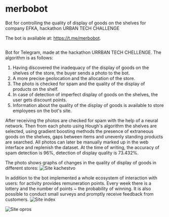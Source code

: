 # merbobot
Bot for controlling the quality of display of goods on the shelves for company EFKA, hackathon URBAN TECH CHALLENGE

 The bot is available at: https://t.me/merbobot.
 

<img src="https://github.com/Neafiol/Merbobot/blob/master/merboTG.gif?raw=true" alt="" style="max-width:100%;">



Bot for Telegram, made at the hackathon URRBAN TECH CHELLENGE. The algorithm is as follows:
1. Having discovered the inadequacy of the display of goods on the shelves of the store, the buyer sends a photo to the bot.
2. A more precise geolocation and the allocation of the store.
3. The photo is checked for spam and the quality of the display of products on the shelf.
4. In case of detection of imperfect display of goods on the shelves, the user gets discount points.
5. Information about the quality of the display of goods is available to store employees on the bot's site.

After receiving the photos are checked for spam with the help of a neural network. Then from each photo using Hough's algorithm the shelves are selected, using gradient boosting methods the presence of extraneous goods on the shelves, gaps between items and unevenly standing products are searched. All photos can later be manually marked up in the web interface and replenish the dataset. At the time of writing, the accuracy of spam detection is 96%, detection of display quality is 73.432%. 

The photo shows graphs of changes in the quality of display of goods in different stores:
![Site kachestvo](https://files.catbox.moe/d2y8bw.png)



In addition to the bot implemented a whole ecosystem of interaction with users: for activity provides remuneration points. Every week there is a lottery and the number of points ~ the probability of winning. It is also possible to conduct small surveys and promptly receive feedback from customers. 
![Site index](https://files.catbox.moe/56al8q.png)

![Site opros](https://files.catbox.moe/zn9hvb.png)

